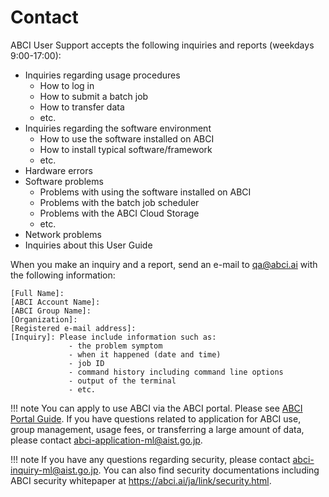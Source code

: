 # Contact

ABCI User Support accepts the following inquiries and reports (weekdays 9:00-17:00):

* Inquiries regarding usage procedures
    * How to log in
    * How to submit a batch job
	* How to transfer data
    * etc.
* Inquiries regarding the software environment
    * How to use the software installed on ABCI
	* How to install typical software/framework
    * etc.
* Hardware errors
* Software problems
    * Problems with using the software installed on ABCI
    * Problems with the batch job scheduler
    * Problems with the ABCI Cloud Storage
	* etc.
* Network problems
* Inquiries about this User Guide

When you make an inquiry and a report, send an e-mail to <qa@abci.ai> with the following information:

```
[Full Name]: 
[ABCI Account Name]: 
[ABCI Group Name]: 
[Organization]: 
[Registered e-mail address]: 
[Inquiry]: Please include information such as:
             - the problem symptom
             - when it happened (date and time)
             - job ID
             - command history including command line options
             - output of the terminal
             - etc.
```

!!! note
    You can apply to use ABCI via the ABCI portal. Please see [ABCI Portal Guide](https://docs.abci.ai/portal/en/01/). If you have questions related to application for ABCI use, group management, usage fees, or transferring a large amount of data, please contact <abci-application-ml@aist.go.jp>.

!!! note
    If you have any questions regarding security, please contact <abci-inquiry-ml@aist.go.jp>. You can also find security documentations including ABCI security whitepaper at <https://abci.ai/ja/link/security.html>.
